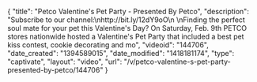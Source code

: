 {
    "title": "Petco Valentine's Pet Party - Presented By Petco",
    "description": "Subscribe to our channel:\nhttp:\/\/bit.ly\/12dY9oO\n \nFinding the perfect soul mate for your pet this Valentine's Day? On Saturday, Feb. 9th PETCO stores nationwide hosted a Valentine's Pet Party that included a best pet kiss contest, cookie decorating and mo",
    "videoid": "144706",
    "date_created": "1394589015",
    "date_modified": "1418181174",
    "type": "captivate",
    "layout": "video",
    "url": "\/v\/petco-valentine-s-pet-party-presented-by-petco\/144706"
}